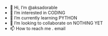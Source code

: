 - 👋 Hi, I’m @aksadorable
- 👀 I’m interested in CODING
- 🌱 I’m currently learning PYTHON
- 💞️ I’m looking to collaborate on NOTHING YET
- 📫 How to reach me . email

<!---
aksadorable/aksadorable is a ✨ special ✨ repository because its `README.md` (this file) appears on your GitHub profile.
You can click the Preview link to take a look at your changes.
--->
